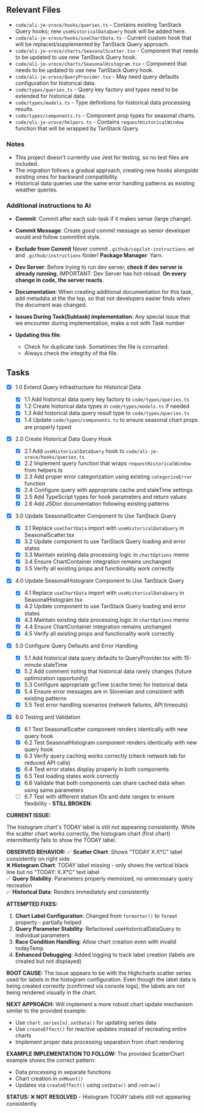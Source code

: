 ## Relevant Files

- `code/ali-je-vroce/hooks/queries.ts` - Contains existing TanStack Query hooks; new `useHistoricalDataQuery` hook will be added here.
- `code/ali-je-vroce/hooks/useChartData.ts` - Current custom hook that will be replaced/supplemented by TanStack Query approach.
- `code/ali-je-vroce/charts/SeasonalScatter.tsx` - Component that needs to be updated to use new TanStack Query hook.
- `code/ali-je-vroce/charts/SeasonalHistogram.tsx` - Component that needs to be updated to use new TanStack Query hook.
- `code/ali-je-vroce/QueryProvider.tsx` - May need query defaults configuration for historical data.
- `code/types/queries.ts` - Query key factory and types need to be extended for historical data.
- `code/types/models.ts` - Type definitions for historical data processing results.
- `code/types/components.ts` - Component prop types for seasonal charts.
- `code/ali-je-vroce/helpers.ts` - Contains `requestHistoricalWindow` function that will be wrapped by TanStack Query.

### Notes

- This project doesn't currently use Jest for testing, so no test files are included.
- The migration follows a gradual approach, creating new hooks alongside existing ones for backward compatibility.
- Historical data queries use the same error handling patterns as existing weather queries.

### Additional instructions to AI

- **Commit**: Commit after each sub-task if it makes sense (large change).
- **Commit Message**: Create good commit message as senior developer would and follow commitlint style.
- **Exclude from Commit** Never commit `.github/copilot-instructions.md` and `.github/instructions` folder!
  **Package Manager**: Yarn.
- **Dev Server**: Before trying to run dev server, **check if dev server is already running**. IMPORTANT: Dev Server has hot-reload. **On every change in code, the server reacts**.
- **Documentation**: When creating additional documentation for this task, add metadata at the the top, so that not developers easier finds when the document was changed.
- **Issues During Task(Subtask) implementation**: Any special issue that we encounter during implementation, make a not with Task number
- **Updating this file**:

  - Check for duplicate task. Sometimes the file is corrupted.
  - Always check the integrity of the file.

## Tasks

- [x] 1.0 Extend Query Infrastructure for Historical Data

  - [x] 1.1 Add historical data query key factory to `code/types/queries.ts`
  - [x] 1.2 Create historical data types in `code/types/models.ts` if needed
  - [x] 1.3 Add historical data query result type to `code/types/queries.ts`
  - [x] 1.4 Update `code/types/components.ts` to ensure seasonal chart props are properly typed

- [x] 2.0 Create Historical Data Query Hook

  - [x] 2.1 Add `useHistoricalDataQuery` hook to `code/ali-je-vroce/hooks/queries.ts`
  - [x] 2.2 Implement query function that wraps `requestHistoricalWindow` from helpers.ts
  - [x] 2.3 Add proper error categorization using existing `categorizeError` function
  - [x] 2.4 Configure query with appropriate cache and staleTime settings
  - [x] 2.5 Add TypeScript types for hook parameters and return values
  - [x] 2.6 Add JSDoc documentation following existing patterns

- [x] 3.0 Update SeasonalScatter Component to Use TanStack Query

  - [x] 3.1 Replace `useChartData` import with `useHistoricalDataQuery` in SeasonalScatter.tsx
  - [x] 3.2 Update component to use TanStack Query loading and error states
  - [x] 3.3 Maintain existing data processing logic in `chartOptions` memo
  - [x] 3.4 Ensure ChartContainer integration remains unchanged
  - [x] 3.5 Verify all existing props and functionality work correctly

- [x] 4.0 Update SeasonalHistogram Component to Use TanStack Query

  - [x] 4.1 Replace `useChartData` import with `useHistoricalDataQuery` in SeasonalHistogram.tsx
  - [x] 4.2 Update component to use TanStack Query loading and error states
  - [x] 4.3 Maintain existing data processing logic in `chartOptions` memo
  - [x] 4.4 Ensure ChartContainer integration remains unchanged
  - [x] 4.5 Verify all existing props and functionality work correctly

- [x] 5.0 Configure Query Defaults and Error Handling

  - [x] 5.1 Add historical data query defaults to QueryProvider.tsx with 15-minute staleTime
  - [x] 5.2 Add comment noting that historical data rarely changes (future optimization opportunity)
  - [x] 5.3 Configure appropriate gcTime (cache time) for historical data
  - [x] 5.4 Ensure error messages are in Slovenian and consistent with existing patterns
  - [x] 5.5 Test error handling scenarios (network failures, API timeouts)

- [x] 6.0 Testing and Validation

  - [x] 6.1 Test SeasonalScatter component renders identically with new query hook
  - [x] 6.2 Test SeasonalHistogram component renders identically with new query hook
  - [x] 6.3 Verify query caching works correctly (check network tab for reduced API calls)
  - [x] 6.4 Test error states display properly in both components
  - [x] 6.5 Test loading states work correctly
  - [x] 6.6 Validate that both components can share cached data when using same parameters
  - [ ] 6.7 Test with different station IDs and date ranges to ensure flexibility - **STILL BROKEN**:

**CURRENT ISSUE:**

The histogram chart's TODAY label is still not appearing consistently. While the scatter chart works correctly, the histogram chart (first chart) intermittently fails to show the TODAY label.

**OBSERVED BEHAVIOR:**
✅ **Scatter Chart**: Shows "TODAY X.X°C" label consistently on right side  
❌ **Histogram Chart**: TODAY label missing - only shows the vertical black line but no "TODAY: X.X°C" text label  
✅ **Query Stability**: Parameters properly memoized, no unnecessary query recreation  
✅ **Historical Data**: Renders immediately and consistently

**ATTEMPTED FIXES:**

1. **Chart Label Configuration**: Changed from `formatter()` to `format` property - partially helped
2. **Query Parameter Stability**: Refactored useHistoricalDataQuery to individual parameters
3. **Race Condition Handling**: Allow chart creation even with invalid todayTemp
4. **Enhanced Debugging**: Added logging to track label creation (labels are created but not displayed)

**ROOT CAUSE:**
The issue appears to be with the Highcharts scatter series used for labels in the histogram configuration. Even though the label data is being created correctly (confirmed via console logs), the labels are not being rendered visually in the chart.

**NEXT APPROACH:**
Will implement a more robust chart update mechanism similar to the provided example:

- Use `chart.series[n].setData()` for updating series data
- Use `createEffect()` for reactive updates instead of recreating entire charts
- Implement proper data processing separation from chart rendering

**EXAMPLE IMPLEMENTATION TO FOLLOW:**
The provided ScatterChart example shows the correct pattern:

- Data processing in separate functions
- Chart creation in `onMount()`
- Updates via `createEffect()` using `setData()` and `redraw()`

**STATUS:** ❌ **NOT RESOLVED** - Histogram TODAY labels still not appearing consistently
